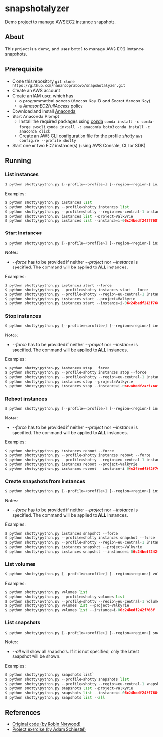 # snapshotalyzer
Demo project to manage AWS EC2 instance snapshots.

## About

This project is a demo, and uses boto3 to manage AWS EC2 instance snapshots.

## Prerequisite

* Clone this repository
`git clone https://github.com/hanantoprabowo/snapshotalyzer.git`
* Create an AWS account
* Create an IAM user, which has
  * a programmatical access (Access Key ID and Secret Access Key)
  * a *AmazonEC2FullAccess* policy
* Download and install [Anaconda](https://www.anaconda.com/download/)
* Start Anaconda Prompt
  * Install the required packages using [conda](https://www.anaconda.com/download/)
  `conda install -c conda-forge awscli`
  `conda install -c anaconda boto3`
  `conda install -c anaconda click`
  * Create an AWS CLI configuration file for the profile *shotty*
  `aws configure --profile shotty`
* Start one or two EC2 instance(s) (using AWS Console, CLI or SDK)

## Running

### List instances
```python
$ python shotty\python.py [--profile=<profile>] [--region=<region>] instances list [--project=<project tag value>] [--instance=<instance ID>]
```

Examples:
```python
$ python shotty\python.py instances list
$ python shotty\python.py --profile=shotty instances list
$ python shotty\python.py --profile=shotty --region=eu-central-1 instances list
$ python shotty\python.py instances list --project=Valkyrie
$ python shotty\python.py instances list --instance=i-06c24bedf242f768f
```

### Start instances
```python
$ python shotty\python.py [--profile=<profile>] [--region=<region>] instances start [--project=<project tag value>] [--instance=<instance ID>] [--force]
```

Notes:
* *--force* has to be provided if neither *--project* nor *--instance* is specified. The command will be applied to **ALL** instances.

Examples:
```python
$ python shotty\python.py instances start --force
$ python shotty\python.py --profile=shotty instances start --force
$ python shotty\python.py --profile=shotty --region=eu-central-1 instances start --force
$ python shotty\python.py instances start --project=Valkyrie
$ python shotty\python.py instances start --instance=i-06c24bedf242f768f
```

### Stop instances
```python
$ python shotty\python.py [--profile=<profile>] [--region=<region>] instances stop [--project=<project tag value>] [--instance=<instance ID>] [--force]
```

Notes:
* *--force* has to be provided if neither *--project* nor *--instance* is specified. The command will be applied to **ALL** instances.

Examples:
```python
$ python shotty\python.py instances stop --force
$ python shotty\python.py --profile=shotty instances stop --force
$ python shotty\python.py --profile=shotty --region=eu-central-1 instances stop --force
$ python shotty\python.py instances stop --project=Valkyrie
$ python shotty\python.py instances stop --instance=i-06c24bedf242f768f
```

### Reboot instances
```python
$ python shotty\python.py [--profile=<profile>] [--region=<region>] instances reboot [--project=<project tag value>] [--instance=<instance ID>] [--force]
```

Notes:
* *--force* has to be provided if neither *--project* nor *--instance* is specified. The command will be applied to **ALL** instances.

Examples:
```python
$ python shotty\python.py instances reboot --force
$ python shotty\python.py --profile=shotty instances reboot --force
$ python shotty\python.py --profile=shotty --region=eu-central-1 instances reboot --force
$ python shotty\python.py instances reboot --project=Valkyrie
$ python shotty\python.py instances reboot --instance=i-06c24bedf242f768f
```

### Create snapshots from instances
```python
$ python shotty\python.py [--profile=<profile>] [--region=<region>] instances snapshot [--project=<project tag value>] [--instance=<instance ID>] [--force]
```

Notes:
* *--force* has to be provided if neither *--project* nor *--instance* is specified. The command will be applied to **ALL** instances.

Examples:
```python
$ python shotty\python.py instances snapshot --force
$ python shotty\python.py --profile=shotty instances snapshot --force
$ python shotty\python.py --profile=shotty --region=eu-central-1 instances snapshot --force
$ python shotty\python.py instances snapshot --project=Valkyrie
$ python shotty\python.py instances snapshot --instance=i-06c24bedf242f768f
```

### List volumes
```python
$ python shotty\python.py [--profile=<profile>] [--region=<region>] volumes list [--project=<project tag value>] [--instance=<instance ID>]
```

Examples:
```python
$ python shotty\python.py volumes list
$ python shotty\python.py --profile=shotty volumes list
$ python shotty\python.py --profile=shotty --region=eu-central-1 volumes list
$ python shotty\python.py volumes list --project=Valkyrie
$ python shotty\python.py volumes list --instance=i-06c24bedf242f768f
```

### List snapshots
```python
$ python shotty\python.py [--profile=<profile>] [--region=<region>] snapshots list [--project=<project tag value>] [--instance=<instance ID>] [--all]
```

Notes:
* *--all* will show all snapshots. If it is not specified, only the latest snapshot will be shown.

Examples:
```python
$ python shotty\python.py snapshots list`
$ python shotty\python.py --profile=shotty snapshots list
$ python shotty\python.py --profile=shotty --region=eu-central-1 snapshots list
$ python shotty\python.py snapshots list --project=Valkyrie
$ python shotty\python.py snapshots list --instance=i-06c24bedf242f768f
$ python shotty\python.py snapshots list --all
```

## References

* [Original code (by Robin Norwood)](https://github.com/robin-acloud/snapshotalyzer-30000)
* [Project exercise (by Adam Schiestel)](https://acloud.guru/forums/python-for-beginners/discussion/-LVPUOO90Q6yEaDbIk1w/Completed%20all%209%20exercises)